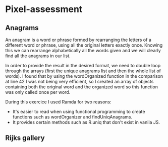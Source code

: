 # Pixel-assessment
## Anagrams
An anagram is a word or phrase formed by rearranging the letters of a different word or phrase, using all the original letters exactly once. Knowing this we can rearrange alphabetically all the words given and we will clearly find all the anagrams in our list.

In order to provide the result in the desired format, we need to double loop through the arrays (first the unique anagrams list and then the whole list of words). I found that by using the wordOrganized function in the comparison at line 42 I was not being very efficient, so I created an array of objects containing both the original word and the organized word so this function was only called once per word.

During this exercice I used Ramda for two reasons:
- It's easier to read when using functional programming to create functions such as wordOrganizer and findUniqAnagrams.
- It provides certain methods such as R.uniq that don't exist in vanila JS.


## Rijks gallery
